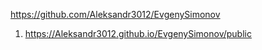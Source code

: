 <https://github.com/Aleksandr3012/EvgenySimonov>
1. <https://Aleksandr3012.github.io/EvgenySimonov/public>